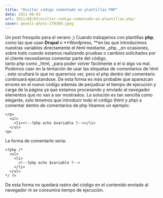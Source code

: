 ```yaml
---
title: "Ocultar código comentado en plantillas PHP"
date: 2011-08-03
url: 2011/08/03/ocultar-codigo-comentado-en-plantillas-php/
cover: pexels-photo-270360.jpeg
---
```

Un post fresquito para el verano ;) Cuando trabajamos con plantillas **php**, como las que usan **Drupal** o **Wordpress, **en las que introducimos nuestras variables directamente el _html_ mediante _php, _en ocasiones, sobre todo cuando estamos realizando pruebas o cambios solicitados por el cliente necesitamos comentar parte del código, tanto _php_ como _html, _para poder volver fácilmente a el si algo va mal.   Podemos caer en la tentación de usar las etiquetas de comentarios de html **<!--** y **-->**, esto ocultará lo que no queremos ver, pero el php dentro del comentario continuará ejecutandose. De esta forma es más probable que aparezcan errores en el nuevo código además de perjudicar el tiempo de ejecución y carga de la página ya que estamos procesando y enviado al navegador elementos que no van a ser mostrados. La solución es tan sencilla como elegante, solo tenemos que introducir todo el código (html y php) a comentar dentro de comentarios de php Veamos un ejemplo:
```
</p>
  <ul>
    <li><!--?php echo $variable ?--></li>
  </ul>
<p>
```
La forma de comentarlo seria:
```
<?php /*
  <ul>
    <li>
      <!--?php echo $variable ?-->
    </li>
  </ul>
*/ ?> 
```

De esta forma no quedará rastro del código en el contenido enviado al navegador ni se consumira tiempo de ejecución.
